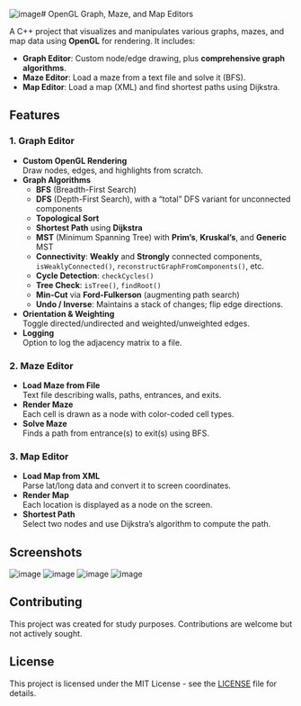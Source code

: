 ![image](https://github.com/user-attachments/assets/69c798b9-587a-4759-9efd-e6ccbb1e9c15)# OpenGL Graph, Maze, and Map Editors

A C++ project that visualizes and manipulates various graphs, mazes, and map data using **OpenGL** for rendering. It includes:

- **Graph Editor**: Custom node/edge drawing, plus **comprehensive graph algorithms**.  
- **Maze Editor**: Load a maze from a text file and solve it (BFS).  
- **Map Editor**: Load a map (XML) and find shortest paths using Dijkstra.

## Features

### 1. Graph Editor
- **Custom OpenGL Rendering**  
  Draw nodes, edges, and highlights from scratch.
- **Graph Algorithms**  
  - **BFS** (Breadth-First Search)  
  - **DFS** (Depth-First Search), with a “total” DFS variant for unconnected components  
  - **Topological Sort**  
  - **Shortest Path** using **Dijkstra**  
  - **MST** (Minimum Spanning Tree) with **Prim’s**, **Kruskal’s**, and **Generic** MST  
  - **Connectivity**: **Weakly** and **Strongly** connected components, `isWeaklyConnected()`, `reconstructGraphFromComponents()`, etc.  
  - **Cycle Detection**: `checkCycles()`  
  - **Tree Check**: `isTree()`, `findRoot()`  
  - **Min-Cut** via **Ford-Fulkerson** (augmenting path search)  
  - **Undo / Inverse**: Maintains a stack of changes; flip edge directions.  
- **Orientation & Weighting**  
  Toggle directed/undirected and weighted/unweighted edges.  
- **Logging**  
  Option to log the adjacency matrix to a file.

### 2. Maze Editor
- **Load Maze from File**  
  Text file describing walls, paths, entrances, and exits.  
- **Render Maze**  
  Each cell is drawn as a node with color-coded cell types.  
- **Solve Maze**  
  Finds a path from entrance(s) to exit(s) using BFS.

### 3. Map Editor
- **Load Map from XML**  
  Parse lat/long data and convert it to screen coordinates.  
- **Render Map**  
  Each location is displayed as a node on the screen.  
- **Shortest Path**  
  Select two nodes and use Dijkstra’s algorithm to compute the path.

## Screenshots
![image](https://github.com/user-attachments/assets/880f8dec-14aa-4d47-a5ef-3dca3d45dded)
![image](https://github.com/user-attachments/assets/ec79f8d3-283a-4cfc-b798-c44667baa81a)
![image](https://github.com/user-attachments/assets/41ab6c53-38c0-4518-97bb-24cbbefc7730)
![image](https://github.com/user-attachments/assets/5f810a00-5204-4bcd-bf51-ef6df8ac12aa)

## Contributing
This project was created for study purposes. Contributions are welcome but not actively sought.

## License
This project is licensed under the MIT License - see the [LICENSE](LICENSE) file for details.
